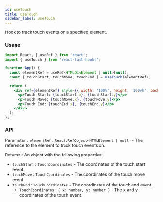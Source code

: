 ```yaml
---
id: useTouch
title: useTouch
sidebar_label: useTouch
---
```


Hook to track touch events on a specified element.

### Usage

```jsx live
import React, { useRef } from 'react';
import { useTouch } from 'react-fast-hooks';

function App() {
  const elementRef = useRef<HTMLDivElement | null>(null);
  const { touchStart, touchMove, touchEnd } = useTouch(elementRef);

  return (
    <div ref={elementRef} style={{ width: '100%', height: '100vh', backgroundColor: 'lightgray' }}>
      <p>Touch Start: {touchStart.x}, {touchStart.y}</p>
      <p>Touch Move: {touchMove.x}, {touchMove.y}</p>
      <p>Touch End: {touchEnd.x}, {touchEnd.y}</p>
    </div>
  );
};
```

### API

Parameter : `elementRef` : `React.RefObject<HTMLElement | null>` - The reference to the element to track touch events on.

Returns : An object with the following properties:

- `touchStart` : `TouchCoordinates` - The coordinates of the touch start event.
- `touchMove` : `TouchCoordinates` - The coordinates of the touch move event.
- `touchEnd` : `TouchCoordinates` - The coordinates of the touch end event.
  - `TouchCoordinates` : `{ x: number, y: number }` - The x and y coordinates of the touch event.
